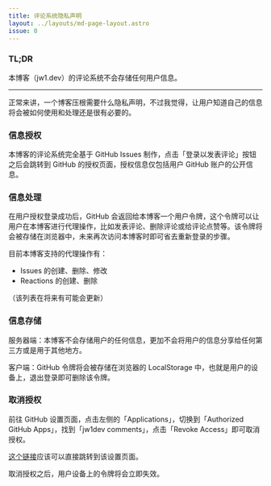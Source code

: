 ```yaml
---
title: 评论系统隐私声明
layout: ../layouts/md-page-layout.astro
issue: 0
---
```


### TL;DR

本博客（jw1.dev）的评论系统不会存储任何用户信息。

--- 

正常来讲，一个博客压根需要什么隐私声明，不过我觉得，让用户知道自己的信息将会被如何使用和处理还是很有必要的。

### 信息授权

本博客的评论系统完全基于 GitHub Issues 制作，点击「登录以发表评论」按钮之后会跳转到 GitHub 的授权页面，授权信息仅包括用户 GitHub 账户的公开信息。

### 信息处理

在用户授权登录成功后，GitHub 会返回给本博客一个用户令牌，这个令牌可以让用户在本博客进行代理操作，比如发表评论、删除评论或给评论点赞等。该令牌将会被存储在浏览器中，未来再次访问本博客时即可省去重新登录的步骤。

目前本博客支持的代理操作有：

- Issues 的创建、删除、修改 
- Reactions 的创建、删除 

（该列表在将来有可能会更新）

### 信息存储

服务器端：本博客不会存储用户的任何信息，更加不会将用户的信息分享给任何第三方或是用于其他地方。

客户端：GitHub 令牌将会被存储在浏览器的 LocalStorage 中，也就是用户的设备上，退出登录即可删除该令牌。

### 取消授权

前往 GitHub 设置页面，点击左侧的「Applications」，切换到「Authorized GitHub Apps」，找到「jw1dev comments」，点击「Revoke Access」即可取消授权。

[这个链接](https://github.com/settings/connections/applications/Iv1.717c117523f74671)应该可以直接跳转到该设置页面。

取消授权之后，用户设备上的令牌将会立即失效。

